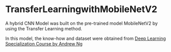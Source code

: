 # TransferLearningwithMobileNetV2
A hybrid CNN Model was built on the pre-trained model MobileNetV2 by using the Transfer Learning method.

In this model, the know-how and dataset were obtained from [Deep Learning Specialization Course by Andrew Ng](https://www.coursera.org/specializations/deep-learning)
